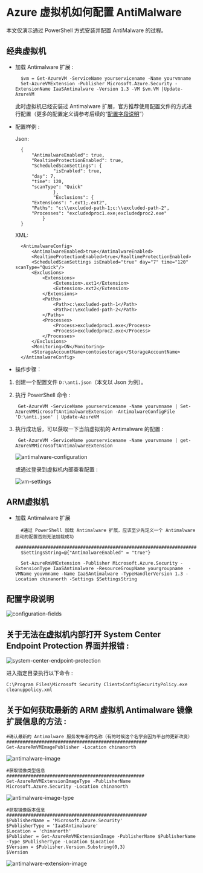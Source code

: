 <properties
    pageTitle="Azure 虚拟机如何配置 AntiMalware"
    description="本文仅演示通过 PowerShell 方式安装并配置 AntiMalware 的过程"
    service=""
    resource="virtual-machines"
    authors=""
    displayOrder=""
    selfHelpType=""
    supportTopicIds=""
    productPesIds=""
    resourceTags="Virtual Machines, PowerShell, AntiMalware, ASM, ARM"
    cloudEnvironments="MoonCake" />
<tags
    ms.service="virtual-machines-aog"
    ms.date=""
    wacn.date="02/21/2017" />

# Azure 虚拟机如何配置 AntiMalware

本文仅演示通过 PowerShell 方式安装并配置 AntiMalware 的过程。

## 经典虚拟机

- 加载 Antimalware 扩展 :

        $vm = Get-AzureVM -ServiceName yourservicename -Name yourvmname
        Set-AzureVMExtension -Publisher Microsoft.Azure.Security -ExtensionName IaaSAntimalware -Version 1.3 -VM $vm.VM |Update-AzureVM

    此时虚拟机已经安装过 Antimalware 扩展，官方推荐使用配置文件的方式进行配置（更多的配置定义请参考后续的“[配置字段说明](#configuration)”）

- 配置样例 :

    Json:

        {
            "AntimalwareEnabled": true,
            "RealtimeProtectionEnabled": true,
            "ScheduledScanSettings": {
                    "isEnabled": true,
            "day": 7,
            "time": 120,
            "scanType": "Quick"
                    },
                    "Exclusions": {
            "Extensions": ".ext1;.ext2",
            "Paths": "c:\\excluded-path-1;c:\\excluded-path-2",
            "Processes": "excludedproc1.exe;excludedproc2.exe"
                }
        }

    XML:

        <AntimalwareConfig>
            <AntimalwareEnabled>true</AntimalwareEnabled> 
            <RealtimeProtectionEnabled>true</RealtimeProtectionEnabled>     
            <ScheduledScanSettings isEnabled="true" day="7" time="120" scanType="Quick"/> 
            <Exclusions>
                <Extensions>
                    <Extension>.ext1</Extension>
                    <Extension>.ext2</Extension>
                </Extensions>
                <Paths>
                    <Path>c:\excluded-path-1</Path>
                    <Path>c:\excluded-path-2</Path>
                </Paths>
                <Processes>
                    <Process>excludedproc1.exe</Process>
                    <Process>excludedproc2.exe</Process>
                </Processes>
            </Exclusions>
            <Monitoring>ON</Monitoring>
            <StorageAccountName>contosostorage</StorageAccountName>
        </AntimalwareConfig>

- 操作步骤：

1. 创建一个配置文件 `D:\anti.json`（本文以 Json 为例）。

2. 执行 PowerShell 命令 :

    	Get-AzureVM -ServiceName yourservicename -Name yourvmname | Set-AzureVMMicrosoftAntimalwareExtension -AntimalwareConfigFile 'D:\anti.json' | Update-AzureVM

3. 执行成功后，可以获取一下当前虚拟机的 Antimalware 的配置 :

    	Get-AzureVM -ServiceName yourservicename -Name yourvmname | get-AzureVMMicrosoftAntimalwareExtension

    ![antimalware-configuration](./media/aog-virtual-machines-howto-configure-antimalware/antimalware-configuration.png)

    或通过登录到虚拟机内部查看配置 :

    ![vm-settings](./media/aog-virtual-machines-howto-configure-antimalware/vm-settings.png)

## ARM虚拟机

- 加载 Antimalware 扩展

        #通过 PowerShell 加载 Antimalware 扩展，应该至少先定义一个 Antimalware 启动的配置否则无法加载成功
        ############################################################################
        $SettingsString=@{"AntimalwareEnabled" = "true"}

        Set-AzureRmVMExtension -Publisher Microsoft.Azure.Security -ExtensionType IaaSAntimalware -ResourceGroupName yourgroupname  -VMName youvmname -Name IaaSAntimalware -TypeHandlerVersion 1.3 -Location chinanorth -Settings $SettingsString

## <a id=configuration></a>配置字段说明

![configuration-fields](./media/aog-virtual-machines-howto-configure-antimalware/configuration-fields.png)

## 关于无法在虚拟机内部打开 System Center Endpoint Protection 界面并报错 :

![system-center-endpoint-protection](./media/aog-virtual-machines-howto-configure-antimalware/system-center-endpoint-protection.png)

进入指定目录执行以下命令 :

    C:\Program Files\Microsoft Security Client>ConfigSecurityPolicy.exe cleanuppolicy.xml

## 关于如何获取最新的 ARM 虚拟机 Antimalware 镜像扩展信息的方法 : 

    #确认最新的 Antimalware 服务发布者的名称（有的时候这个名字会因为平台的更新改变）
    ####################################################
    Get-AzureRmVMImagePublisher -Location chinanorth

![antimalware-image](./media/aog-virtual-machines-howto-configure-antimalware/antimalware-image.png)

    #获取镜像类型信息
    ###################################################
    Get-AzureRmVMExtensionImageType -PublisherName Microsoft.Azure.Security -Location chinanorth 

![antimalware-image-type](./media/aog-virtual-machines-howto-configure-antimalware/antimalware-image-type.png)

    #获取镜像版本信息
    ####################################################
    $PublisherName = 'Microsoft.Azure.Security'
    $PublisherType = 'IaaSAntimalware'
    $Location = 'chinanorth'
    $Publisher = Get-AzureRmVMExtensionImage -PublisherName $PublisherName -Type $PublisherType -Location $Location 
    $Version = $Publisher.Version.Substring(0,3) 
    $Version

![antimalware-extension-image](./media/aog-virtual-machines-howto-configure-antimalware/antimalware-extension-image.png)